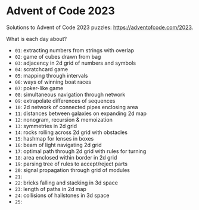 # Advent of Code 2023

Solutions to Advent of Code 2023 puzzles: https://adventofcode.com/2023.

What is each day about?
- `01`: extracting numbers from strings with overlap
- `02`: game of cubes drawn from bag
- `03`: adjacency in 2d grid of numbers and symbols
- `04`: scratchcard game
- `05`: mapping through intervals
- `06`: ways of winning boat races
- `07`: poker-like game
- `08`: simultaneous navigation through network
- `09`: extrapolate differences of sequences
- `10`: 2d network of connected pipes enclosing area
- `11`: distances between galaxies on expanding 2d map
- `12`: nonogram, recursion & memoization
- `13`: symmetries in 2d grid
- `14`: rocks rolling across 2d grid with obstacles
- `15`: hashmap for lenses in boxes
- `16`: beam of light navigating 2d grid
- `17`: optimal path through 2d grid with rules for turning
- `18`: area enclosed within border in 2d grid
- `19`: parsing tree of rules to accept/reject parts
- `20`: signal propagation through grid of modules
- `21`:
- `22`: bricks falling and stacking in 3d space
- `23`: length of paths in 2d map
- `24`: collisions of hailstones in 3d space
- `25`:
